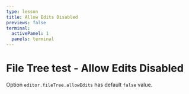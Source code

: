```yaml
---
type: lesson
title: Allow Edits Disabled
previews: false
terminal:
  activePanel: 1
  panels: terminal
---
```


# File Tree test - Allow Edits Disabled

Option `editor.fileTree.allowEdits` has default `false` value.
